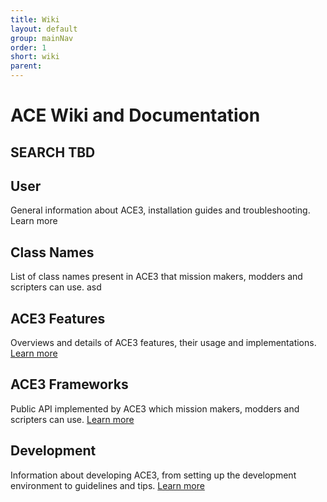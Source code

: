 ```yaml
---
title: Wiki
layout: default
group: mainNav
order: 1
short: wiki
parent:
---
```



# ACE Wiki and Documentation

## SEARCH TBD

## User

General information about ACE3, installation guides and troubleshooting.
<router-link class="icon-btn" to="/wiki/user/">
Learn more
</router-link>

## Class Names

List of class names present in ACE3 that mission makers, modders and scripters can use.
<router-link class="icon-btn" to="/wiki/class-names">
asd
</router-link>

## ACE3 Features

Overviews and details of ACE3 features, their usage and implementations.
<a href="{{ site.baseurl }}/wiki/feature/" class="button">Learn more</a>

## ACE3 Frameworks

Public API implemented by ACE3 which mission makers, modders and scripters can use.
<a href="{{ site.baseurl }}/wiki/framework/" class="button">Learn more</a>

## Development

Information about developing ACE3, from setting up the development environment to guidelines and tips.
<a href="{{ site.baseurl }}/wiki/development/" class="button">Learn more</a>
